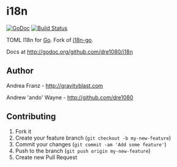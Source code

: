 # i18n

[![GoDoc](https://godoc.org/github.com/dre1080/i18n?status.svg)](https://godoc.org/github.com/dre1080/i18n) [![Build Status](https://travis-ci.org/dre1080/i18n.png?branch=master)](https://travis-ci.org/dre1080/i18n)

TOML I18n for [Go](golang.org). Fork of [i18n-go](github.com/pilu/i18n-go).

Docs at <http://godoc.org/github.com/dre1080/i18n>

## Author

Andrea Franz - <http://gravityblast.com>

Andrew 'ando' Wayne - <http://github.com/dre1080>

## Contributing

1. Fork it
2. Create your feature branch (`git checkout -b my-new-feature`)
3. Commit your changes (`git commit -am 'Add some feature'`)
4. Push to the branch (`git push origin my-new-feature`)
5. Create new Pull Request
